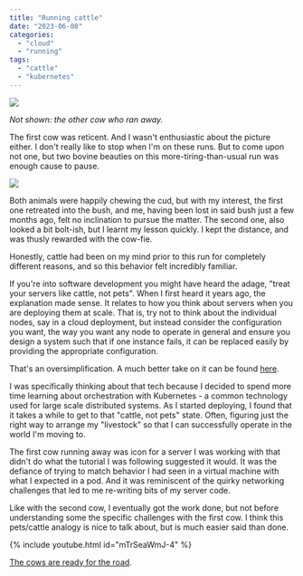 ```yaml
---
title: "Running cattle"
date: "2023-06-08"
categories: 
  - "cloud"
  - "running"
tags: 
  - "cattle"
  - "kubernetes"
---
```


[![](https://irwinium.files.wordpress.com/2023/06/image-7.png?w=1024)](https://irwinium.files.wordpress.com/2023/06/image-7.png)

_Not shown: the other cow who ran away._

The first cow was reticent. And I wasn't enthusiastic about the picture either. I don't really like to stop when I'm on these runs. But to come upon not one, but two bovine beauties on this more-tiring-than-usual run was enough cause to pause.

[![](https://irwinium.files.wordpress.com/2023/06/image-8.png?w=1024)](https://irwinium.files.wordpress.com/2023/06/image-8.png)

Both animals were happily chewing the cud, but with my interest, the first one retreated into the bush, and me, having been lost in said bush just a few months ago, felt no inclination to pursue the matter. The second one, also looked a bit bolt-ish, but I learnt my lesson quickly. I kept the distance, and was thusly rewarded with the cow-fie.

Honestly, cattle had been on my mind prior to this run for completely different reasons, and so this behavior felt incredibly familiar.

If you're into software development you might have heard the adage, "treat your servers like cattle, not pets". When I first heard it years ago, the explanation made sense. It relates to how you think about servers when you are deploying them at scale. That is, try not to think about the individual nodes, say in a cloud deployment, but instead consider the configuration you want, the way you want any node to operate in general and ensure you design a system such that if one instance fails, it can be replaced easily by providing the appropriate configuration.

That's an oversimplification. A much better take on it can be found [here](https://geektechstuff.com/2021/06/24/devops-what-does-cattle-not-pets-mean/).

I was specifically thinking about that tech because I decided to spend more time learning about orchestration with Kubernetes - a common technology used for large scale distributed systems. As I started deploying, I found that it takes a while to get to that "cattle, not pets" state. Often, figuring just the right way to arrange my "livestock" so that I can successfully operate in the world I'm moving to.

The first cow running away was icon for a server I was working with that didn't do what the tutorial I was following suggested it would. It was the defiance of trying to match behavior I had seen in a virtual machine with what I expected in a pod. And it was reminiscent of the quirky networking challenges that led to me re-writing bits of my server code.

Like with the second cow, I eventually got the work done, but not before understanding some the specific challenges with the first cow. I think this pets/cattle analogy is nice to talk about, but is much easier said than done.

{% include youtube.html id="mTrSeaWmJ-4" %}

[The cows are ready for the road](https://www.youtube.com/watch?v=mTrSeaWmJ-4).



